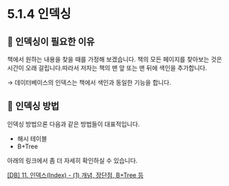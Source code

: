 # 5.1.4 인덱싱

## 📌 인덱싱이 필요한 이유

책에서 원하는 내용을 찾을 때를 가정해 보겠습니다. 책의 모든 페이지를 찾아보는 것은 시간이 오래 걸립니다.따라서 저자는 책의 맨 앞 또는 맨 뒤에 색인을 추가합니다.

→  데이터베이스의 인덱스는 책에서 색인과 동일한 기능을 합니다.

## 📌 인덱싱 방법
인덱싱 방법으론 다음과 같은 방법들이 대표적입니다.

- 해시 테이블
- B+Tree

아래의 링크에서 좀 더 자세히 확인하실 수 있습니다.

[[DB] 11. 인덱스(Index) - (1) 개념, 장단점, B+Tree 등](https://rebro.kr/167)


<script src="https://utteranc.es/client.js"
        repo="Pseudo-Lab/data-engineering-for-everybody"
        issue-term="pathname"
        label="comments"
        theme="preferred-color-scheme"
        crossorigin="anonymous"
        async>
</script>